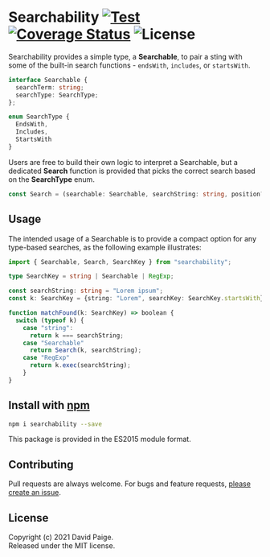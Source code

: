 # Searchability [![Test](https://github.com/pseudosma/searchability/actions/workflows/push.yml/badge.svg?branch=master)](https://github.com/pseudosma/searchability/actions/workflows/push.yml) [![Coverage Status](https://coveralls.io/repos/github/pseudosma/searchability/badge.svg?branch=master)](https://coveralls.io/github/pseudosma/searchability?branch=master) ![License](https://img.shields.io/npm/l/searchability)

Searchability provides a simple type, a **Searchable**, to pair a sting with some of the built-in search functions - `endsWith`, `includes`, or `startsWith`. 

```typescript
interface Searchable {
  searchTerm: string;
  searchType: SearchType;
};

enum SearchType {
  EndsWith,
  Includes,
  StartsWith
}
```

Users are free to build their own logic to interpret a Searchable, but a dedicated **Search** function is provided that picks the correct search based on the **SearchType** enum.

```typescript
const Search = (searchable: Searchable, searchString: string, position?: number): boolean
```

## Usage

The intended usage of a Searchable is to provide a compact option for any type-based searches, as the following example illustrates:

```typescript
import { Searchable, Search, SearchKey } from "searchability";

type SearchKey = string | Searchable | RegExp;

const searchString: string = "Lorem ipsum";
const k: SearchKey = {string: "Lorem", searchKey: SearchKey.startsWith}
```

```typescript
function matchFound(k: SearchKey) => boolean {
  switch (typeof k) {
    case "string":
      return k === searchString;
    case "Searchable"
      return Search(k, searchString);
    case "RegExp"
      return k.exec(searchString);
    }
}
```

## Install with [npm](https://www.npmjs.com/)

```bash
npm i searchability --save
```
This package is provided in the ES2015 module format.

## Contributing

Pull requests are always welcome. For bugs and feature requests, [please create an issue](https://github.com/pseudosma/searchability/issues).

## License

Copyright (c) 2021 David Paige.  
Released under the MIT license.

